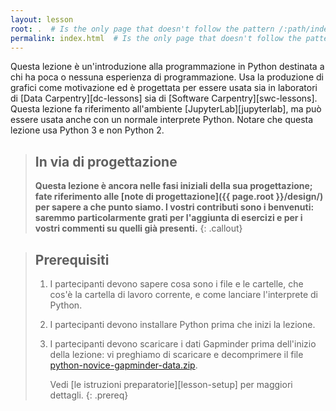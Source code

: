 ```yaml
---
layout: lesson
root: .  # Is the only page that doesn't follow the pattern /:path/index.html
permalink: index.html  # Is the only page that doesn't follow the pattern /:path/index.html
---
```


Questa lezione è un'introduzione alla programmazione in Python destinata a chi ha poca o nessuna
esperienza di programmazione. Usa la produzione di grafici come motivazione ed è progettata per
essere usata sia in laboratori di [Data Carpentry][dc-lessons] sia di [Software Carpentry][swc-lessons].
Questa lezione fa riferimento all'ambiente [JupyterLab][jupyterlab], ma può essere usata anche con un
normale interprete Python. Notare che questa lezione usa Python 3 e non Python 2.

> ## In via di progettazione
>
> **Questa lezione è ancora nelle fasi iniziali della sua progettazione;
> fate riferimento alle [note di progettazione]({{ page.root }}/design/)
> per sapere a che punto siamo.
> I vostri contributi sono i benvenuti:
> saremmo particolarmente grati per l'aggiunta di esercizi
> e per i vostri commenti su quelli già presenti.**
{: .callout}

> ## Prerequisiti
>
> 1.  I partecipanti devono sapere cosa sono i file e le cartelle,
>     che cos'è la cartella di lavoro corrente,
>     e come lanciare l'interprete di Python.
>
> 2. I partecipanti devono installare Python prima che inizi la lezione.
>
> 3. I partecipanti devono scaricare i dati Gapminder prima dell'inizio della lezione:
>    vi preghiamo di scaricare e decomprimere il file 
>    [python-novice-gapminder-data.zip]({{page.root}}/files/python-novice-gapminder-data.zip).
>
>    Vedi [le istruzioni preparatorie][lesson-setup]
>    per maggiori dettagli.
{: .prereq}

